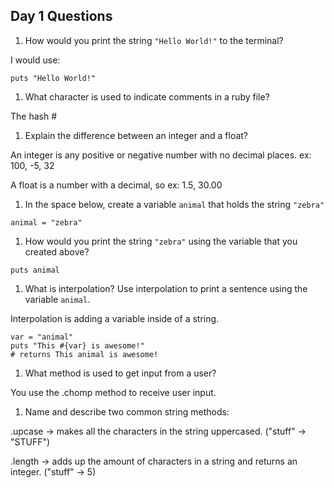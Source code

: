 ## Day 1 Questions

1. How would you print the string `"Hello World!"` to the terminal?

I would use:

```
puts "Hello World!"
```

1. What character is used to indicate comments in a ruby file?

The hash #

1. Explain the difference between an integer and a float?

An integer is any positive or negative number with no decimal places. ex: 100, -5, 32

A float is a number with a decimal, so ex: 1.5, 30.00

1. In the space below, create a variable `animal` that holds the string `"zebra"`

```
animal = "zebra"

```

1. How would you print the string `"zebra"` using the variable that you created above?

```
puts animal
```

1. What is interpolation? Use interpolation to print a sentence using the variable `animal`.

Interpolation is adding a variable inside of a string.

```
var = "animal"
puts "This #{var} is awesome!"
# returns This animal is awesome!
```

1. What method is used to get input from a user?

You use the .chomp method to receive user input.

1. Name and describe two common string methods:

.upcase -> makes all the characters in the string uppercased. ("stuff" -> "STUFF")

.length -> adds up the amount of characters in a string and returns an integer. ("stuff" -> 5)
